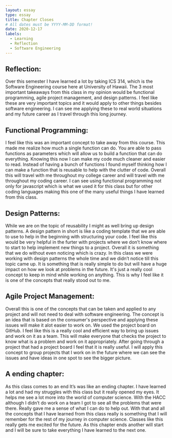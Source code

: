 ```yaml
---
layout: essay
type: essay
title: Chapter Closes
# All dates must be YYYY-MM-DD format!
date: 2020-12-17
labels:
  - Learning
  - Reflection
  - Software Engineering
---
```

## Reflection:
Over this semester I have learned a lot by taking ICS 314, which is the Software Engineering course here at University of Hawaii. The 3 most important takeaways from this class in my opinion would be functional programming, agile project management, and design patterns. I feel like these are very important topics and it would apply to other things besides software engineering. I can see me applying these to real world situations and my future career as I travel through this long journey.

## Functional Programming:
I feel like this was an important concept to take away from this course. This made me realize how much a single function can do. You are able to pass functions as parameters which will allow us to build a function that can do everything. Knowing this now I can make my code much cleaner and easier to read. Instead of having a bunch of functions I found myself thinking how I can make a function that is reusable to help with the clutter of code. Overall this will travel with me throughout my college career and will travel with me throughout my coding career. I can see using functional programming not only for javascript which is what we used it for this class but for other coding languages making this one of the many useful things I have learned from this class.

## Design Patterns:
While we are on the topic of reusability I might as well bring up design patterns. A design pattern in short is like a coding template that we are able to use to help in the beginning with structuring your code. I feel like this would be very helpful in the furter with projects where we don’t know where to start to help implement new things to a project. Overall it is something that we do without even noticing which is crazy. In this class we were working with design patterns the whole time and we didn’t notice till this topic came up. It is something that is really simple to do but will have a huge impact on how we look at problems in the future. It's just a really cool concept to keep in mind while working on anything. This is why I feel like it is one of the concepts that really stood out to me. 

## Agile Project Management:
Overall this is one of the concepts that can be taken and applied to any project and will not need to deal with software engineering. The concept is an idea that is based on the consumer's perspective and applying these issues will make it alot easier to work on. We used the project board on GitHub. I feel like this is a really cool and efficient way to bring up issues and work on it as a team. This will make everyone that checks the project to know what is a problem and work on it appropriately. After going through a project that had a project board I feel that it is really useful. I will apply this concept to group projects that I work on in the future where we can see the issues and have ideas in one spot to see the bigger picture.

## A ending chapter:
As this class comes to an end It’s was like an ending chapter. I have learned a lot and had my struggles with this class but it really opened my eyes. It helps me see a lot more into the world of computer science. With the HACC although I didn’t do work on a team I got to see all the problems that were there. Really gave me a sense of what I can do to help out. With that and all the concepts that I have learned from this class really is  something that I will remember for the rest of my journey in computer science. Classes like this really gets me excited for the future. As this chapter ends another will start and I will be sure to take everything I have learned to the next one.
